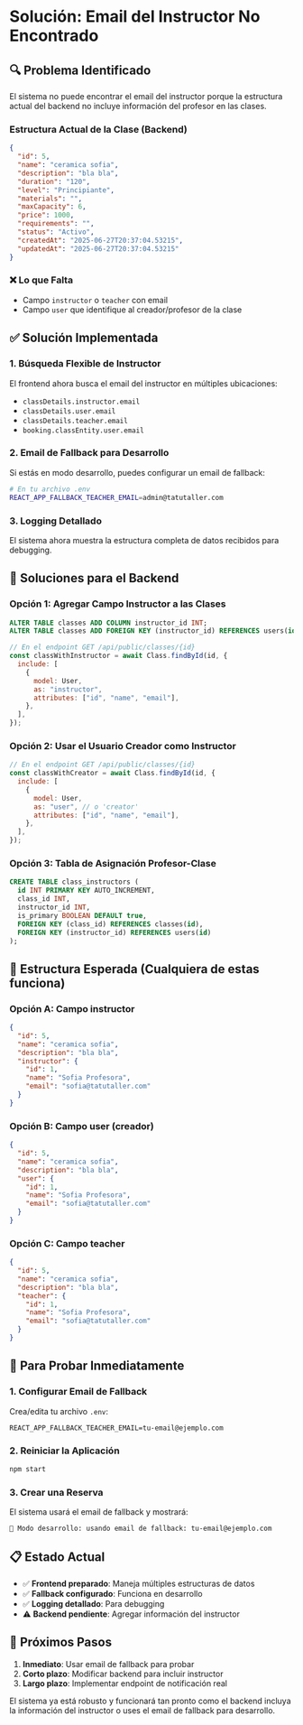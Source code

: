 # Solución: Email del Instructor No Encontrado

## 🔍 Problema Identificado

El sistema no puede encontrar el email del instructor porque la estructura actual del backend no incluye información del profesor en las clases.

### Estructura Actual de la Clase (Backend)

```json
{
  "id": 5,
  "name": "ceramica sofia",
  "description": "bla bla",
  "duration": "120",
  "level": "Principiante",
  "materials": "",
  "maxCapacity": 6,
  "price": 1000,
  "requirements": "",
  "status": "Activo",
  "createdAt": "2025-06-27T20:37:04.53215",
  "updatedAt": "2025-06-27T20:37:04.53215"
}
```

### ❌ Lo que Falta

- Campo `instructor` o `teacher` con email
- Campo `user` que identifique al creador/profesor de la clase

## ✅ Solución Implementada

### 1. Búsqueda Flexible de Instructor

El frontend ahora busca el email del instructor en múltiples ubicaciones:

- `classDetails.instructor.email`
- `classDetails.user.email`
- `classDetails.teacher.email`
- `booking.classEntity.user.email`

### 2. Email de Fallback para Desarrollo

Si estás en modo desarrollo, puedes configurar un email de fallback:

```bash
# En tu archivo .env
REACT_APP_FALLBACK_TEACHER_EMAIL=admin@tatutaller.com
```

### 3. Logging Detallado

El sistema ahora muestra la estructura completa de datos recibidos para debugging.

## 🔧 Soluciones para el Backend

### Opción 1: Agregar Campo Instructor a las Clases

```sql
ALTER TABLE classes ADD COLUMN instructor_id INT;
ALTER TABLE classes ADD FOREIGN KEY (instructor_id) REFERENCES users(id);
```

```javascript
// En el endpoint GET /api/public/classes/{id}
const classWithInstructor = await Class.findById(id, {
  include: [
    {
      model: User,
      as: "instructor",
      attributes: ["id", "name", "email"],
    },
  ],
});
```

### Opción 2: Usar el Usuario Creador como Instructor

```javascript
// En el endpoint GET /api/public/classes/{id}
const classWithCreator = await Class.findById(id, {
  include: [
    {
      model: User,
      as: "user", // o 'creator'
      attributes: ["id", "name", "email"],
    },
  ],
});
```

### Opción 3: Tabla de Asignación Profesor-Clase

```sql
CREATE TABLE class_instructors (
  id INT PRIMARY KEY AUTO_INCREMENT,
  class_id INT,
  instructor_id INT,
  is_primary BOOLEAN DEFAULT true,
  FOREIGN KEY (class_id) REFERENCES classes(id),
  FOREIGN KEY (instructor_id) REFERENCES users(id)
);
```

## 🎯 Estructura Esperada (Cualquiera de estas funciona)

### Opción A: Campo instructor

```json
{
  "id": 5,
  "name": "ceramica sofia",
  "description": "bla bla",
  "instructor": {
    "id": 1,
    "name": "Sofia Profesora",
    "email": "sofia@tatutaller.com"
  }
}
```

### Opción B: Campo user (creador)

```json
{
  "id": 5,
  "name": "ceramica sofia",
  "description": "bla bla",
  "user": {
    "id": 1,
    "name": "Sofia Profesora",
    "email": "sofia@tatutaller.com"
  }
}
```

### Opción C: Campo teacher

```json
{
  "id": 5,
  "name": "ceramica sofia",
  "description": "bla bla",
  "teacher": {
    "id": 1,
    "name": "Sofia Profesora",
    "email": "sofia@tatutaller.com"
  }
}
```

## 🚀 Para Probar Inmediatamente

### 1. Configurar Email de Fallback

Crea/edita tu archivo `.env`:

```env
REACT_APP_FALLBACK_TEACHER_EMAIL=tu-email@ejemplo.com
```

### 2. Reiniciar la Aplicación

```bash
npm start
```

### 3. Crear una Reserva

El sistema usará el email de fallback y mostrará:

```
🔧 Modo desarrollo: usando email de fallback: tu-email@ejemplo.com
```

## 📋 Estado Actual

- ✅ **Frontend preparado**: Maneja múltiples estructuras de datos
- ✅ **Fallback configurado**: Funciona en desarrollo
- ✅ **Logging detallado**: Para debugging
- ⚠️ **Backend pendiente**: Agregar información del instructor

## 🔄 Próximos Pasos

1. **Inmediato**: Usar email de fallback para probar
2. **Corto plazo**: Modificar backend para incluir instructor
3. **Largo plazo**: Implementar endpoint de notificación real

El sistema ya está robusto y funcionará tan pronto como el backend incluya la información del instructor o uses el email de fallback para desarrollo.
